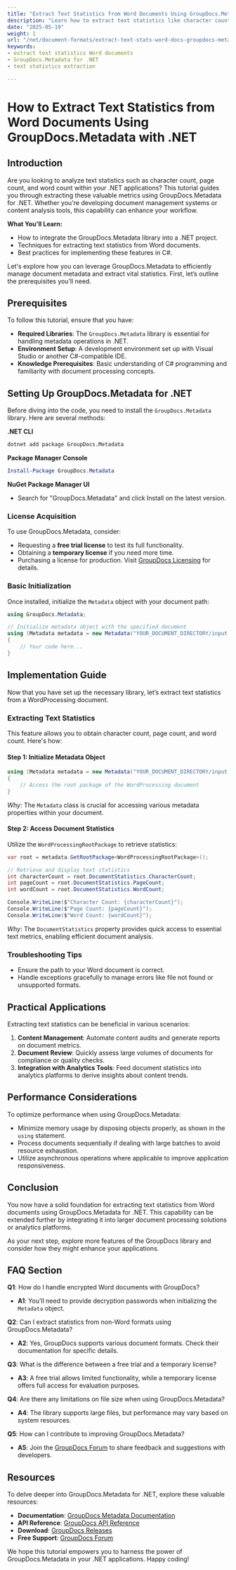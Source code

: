 ```yaml
---
title: "Extract Text Statistics from Word Documents Using GroupDocs.Metadata for .NET"
description: "Learn how to extract text statistics like character count, page count, and word count from Word documents using GroupDocs.Metadata in .NET."
date: "2025-05-19"
weight: 1
url: "/net/document-formats/extract-text-stats-word-docs-groupdocs-metadata-net/"
keywords:
- extract text statistics Word documents
- GroupDocs.Metadata for .NET
- text statistics extraction

---
```



# How to Extract Text Statistics from Word Documents Using GroupDocs.Metadata with .NET

## Introduction

Are you looking to analyze text statistics such as character count, page count, and word count within your .NET applications? This tutorial guides you through extracting these valuable metrics using GroupDocs.Metadata for .NET. Whether you're developing document management systems or content analysis tools, this capability can enhance your workflow.

**What You'll Learn:**
- How to integrate the GroupDocs.Metadata library into a .NET project.
- Techniques for extracting text statistics from Word documents.
- Best practices for implementing these features in C#.

Let's explore how you can leverage GroupDocs.Metadata to efficiently manage document metadata and extract vital statistics. First, let’s outline the prerequisites you’ll need.

## Prerequisites

To follow this tutorial, ensure that you have:
- **Required Libraries**: The `GroupDocs.Metadata` library is essential for handling metadata operations in .NET.
- **Environment Setup**: A development environment set up with Visual Studio or another C#-compatible IDE.
- **Knowledge Prerequisites**: Basic understanding of C# programming and familiarity with document processing concepts.

## Setting Up GroupDocs.Metadata for .NET

Before diving into the code, you need to install the `GroupDocs.Metadata` library. Here are several methods:

**.NET CLI**
```bash
dotnet add package GroupDocs.Metadata
```

**Package Manager Console**
```powershell
Install-Package GroupDocs.Metadata
```

**NuGet Package Manager UI**
- Search for "GroupDocs.Metadata" and click Install on the latest version.

### License Acquisition

To use GroupDocs.Metadata, consider:
- Requesting a **free trial license** to test its full functionality.
- Obtaining a **temporary license** if you need more time.
- Purchasing a license for production. Visit [GroupDocs Licensing](https://purchase.groupdocs.com/temporary-license) for details.

### Basic Initialization

Once installed, initialize the `Metadata` object with your document path:

```csharp
using GroupDocs.Metadata;

// Initialize metadata object with the specified document
using (Metadata metadata = new Metadata("YOUR_DOCUMENT_DIRECTORY/input.docx"))
{
    // Your code here...
}
```

## Implementation Guide

Now that you have set up the necessary library, let’s extract text statistics from a WordProcessing document.

### Extracting Text Statistics

This feature allows you to obtain character count, page count, and word count. Here's how:

#### Step 1: Initialize Metadata Object
```csharp
using (Metadata metadata = new Metadata("YOUR_DOCUMENT_DIRECTORY/input.docx"))
{
    // Access the root package of the WordProcessing document
}
```
*Why*: The `Metadata` class is crucial for accessing various metadata properties within your document.

#### Step 2: Access Document Statistics

Utilize the `WordProcessingRootPackage` to retrieve statistics:

```csharp
var root = metadata.GetRootPackage<WordProcessingRootPackage>();

// Retrieve and display text statistics
int characterCount = root.DocumentStatistics.CharacterCount;
int pageCount = root.DocumentStatistics.PageCount;
int wordCount = root.DocumentStatistics.WordCount;

Console.WriteLine($"Character Count: {characterCount}");
Console.WriteLine($"Page Count: {pageCount}");
Console.WriteLine($"Word Count: {wordCount}");
```

*Why*: The `DocumentStatistics` property provides quick access to essential text metrics, enabling efficient document analysis.

### Troubleshooting Tips
- Ensure the path to your Word document is correct.
- Handle exceptions gracefully to manage errors like file not found or unsupported formats.

## Practical Applications

Extracting text statistics can be beneficial in various scenarios:
1. **Content Management**: Automate content audits and generate reports on document metrics.
2. **Document Review**: Quickly assess large volumes of documents for compliance or quality checks.
3. **Integration with Analytics Tools**: Feed document statistics into analytics platforms to derive insights about content trends.

## Performance Considerations

To optimize performance when using GroupDocs.Metadata:
- Minimize memory usage by disposing objects properly, as shown in the `using` statement.
- Process documents sequentially if dealing with large batches to avoid resource exhaustion.
- Utilize asynchronous operations where applicable to improve application responsiveness.

## Conclusion

You now have a solid foundation for extracting text statistics from Word documents using GroupDocs.Metadata for .NET. This capability can be extended further by integrating it into larger document processing solutions or analytics platforms. 

As your next step, explore more features of the GroupDocs library and consider how they might enhance your applications.

## FAQ Section

**Q1**: How do I handle encrypted Word documents with GroupDocs?
- **A1**: You'll need to provide decryption passwords when initializing the `Metadata` object.

**Q2**: Can I extract statistics from non-Word formats using GroupDocs.Metadata?
- **A2**: Yes, GroupDocs supports various document formats. Check their documentation for specific details.

**Q3**: What is the difference between a free trial and a temporary license?
- **A3**: A free trial allows limited functionality, while a temporary license offers full access for evaluation purposes.

**Q4**: Are there any limitations on file size when using GroupDocs.Metadata?
- **A4**: The library supports large files, but performance may vary based on system resources.

**Q5**: How can I contribute to improving GroupDocs.Metadata?
- **A5**: Join the [GroupDocs Forum](https://forum.groupdocs.com/c/metadata/) to share feedback and suggestions with developers.

## Resources
To delve deeper into GroupDocs.Metadata for .NET, explore these valuable resources:
- **Documentation**: [GroupDocs Metadata Documentation](https://docs.groupdocs.com/metadata/net/)
- **API Reference**: [GroupDocs API Reference](https://reference.groupdocs.com/metadata/net/)
- **Download**: [GroupDocs Releases](https://releases.groupdocs.com/metadata/net/)
- **Free Support**: [GroupDocs Forum](https://forum.groupdocs.com/c/metadata/)

We hope this tutorial empowers you to harness the power of GroupDocs.Metadata in your .NET applications. Happy coding!

